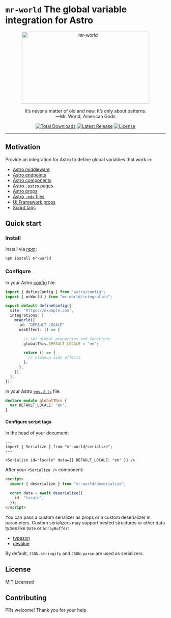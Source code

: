# `mr-world` The global variable integration for Astro

<p align="center">
  <a href="https://github.com/jlarmstrongiv/mr-world#readme" target="_blank">
    <img alt="mr-world" src="https://raw.githubusercontent.com/jlarmstrongiv/mr-world/HEAD/logos/mr-world.jpg" width="400" height="225" style="max-width: 100%; object-fit: cover;">
  </a>
</p>

<p align="center">
  It’s never a matter of old and new. It’s only about patterns.
  <br />
  —Mr. World, American Gods
</p>

<p align="center">
  <a href="https://www.npmjs.com/package/mr-world"><img src="https://img.shields.io/npm/dt/mr-world.svg" alt="Total Downloads"></a>
  <!-- https://github.com/mr-world/mr-world/releases -->
  <a href="https://www.npmjs.com/package/mr-world?activeTab=versions"><img src="https://img.shields.io/npm/v/mr-world.svg" alt="Latest Release"></a>
  <a href="https://github.com/jlarmstrongiv/mr-world/blob/main/LICENSE.md"><img src="https://img.shields.io/npm/l/mr-world.svg" alt="License"></a>
</p>

---

## Motivation

Provide an integration for Astro to define global variables that work in:

- [Astro middleware](https://docs.astro.build/en/guides/middleware/)
- [Astro endpoints](/Users/jlarmst/Desktop/code/astro/astro-global-testing/README.md)
- [Astro components](https://docs.astro.build/en/core-concepts/astro-syntax/)
- [Astro `.astro` pages](https://docs.astro.build/en/core-concepts/astro-pages/)
- [Astro props](https://docs.astro.build/en/core-concepts/astro-components/#component-props)
- [Astro `.mdx` files](https://docs.astro.build/en/guides/markdown-content/)
- [UI Framework props](https://docs.astro.build/en/core-concepts/framework-components/)
- [Script tags](https://docs.astro.build/en/guides/client-side-scripts/)

## Quick start

### Install

Install via [npm](https://www.npmjs.com/package/mr-world):

```shell
npm install mr-world
```

### Configure

In your Astro [config](https://docs.astro.build/en/guides/configuring-astro/#supported-config-file-types) file:

```ts
import { defineConfig } from "astro/config";
import { mrWorld } from "mr-world/integration";

export default defineConfig({
  site: "https://example.com",
  integrations: [
    mrWorld({
      id: "DEFAULT_LOCALE"
      useEffect: () => {

        // set global properties and functions
        globalThis.DEFAULT_LOCALE = "en";

        return () => {
          // cleanup side effects
        };
      },
    }),
  ],
});
```

In your Astro [`env.d.ts`](https://docs.astro.build/en/guides/typescript/#extending-window-and-globalthis) file:

```ts
declare module globalThis {
  var DEFAULT_LOCALE: "en";
}
```

#### Configure script tags

In the head of your document:

```astro
---
import { Serialize } from "mr-world/serialize";
---

<Serialize id="locale" data={{ DEFAULT_LOCALE: "en" }} />
```

After your `<Serialize />` component:

```html
<script>
  import { deserialize } from "mr-world/deserialize";

  const data = await deserialize({
    id: "locale",
  });
</script>
```

You can pass a custom serializer as props or a custom deserializer in parameters. Custom serializers may support nested structures or other data types like `Date` or `ArrayBuffer`:

- [typeson](https://www.npmjs.com/package/typeson)
- [devalue](https://www.npmjs.com/package/devalue)

By default, `JSON.stringify` and `JSON.parse` are used as serializers.

## License

MIT Licensed

## Contributing

PRs welcome! Thank you for your help.
